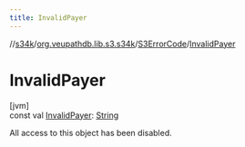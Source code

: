 ```yaml
---
title: InvalidPayer
---
```

//[s34k](../../../index.html)/[org.veupathdb.lib.s3.s34k](../index.html)/[S3ErrorCode](index.html)/[InvalidPayer](-invalid-payer.html)



# InvalidPayer



[jvm]\
const val [InvalidPayer](-invalid-payer.html): [String](https://kotlinlang.org/api/latest/jvm/stdlib/kotlin/-string/index.html)



All access to this object has been disabled.




